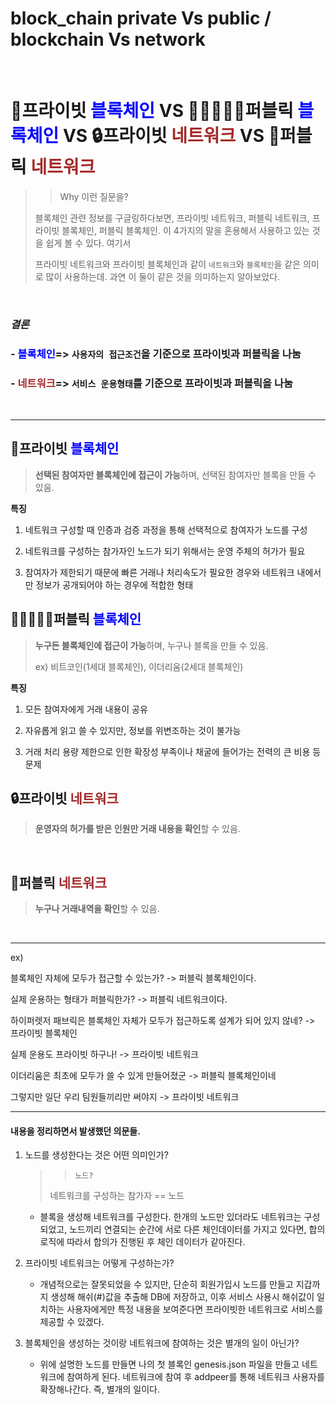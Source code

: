 # block_chain private Vs public / blockchain Vs network


​	

# 🧔프라이빗 <span style="color: blue">블록체인</span> VS 👨🏻‍🤝‍👨🏻퍼블릭 <span style="color: blue">블록체인</span> VS 🔒프라이빗 <span style="color: brown">네트워크</span> VS 🔐퍼블릭 <span style="color: brown">네트워크</span>

> > Why 이런 질문을?
>
> 블록체인 관련 정보를 구글링하다보면, 프라이빗 네트워크, 퍼블릭 네트워크, 프라이빗 블록체인, 퍼블릭 블록체인. 이 4가지의 말을 혼용해서 사용하고 있는 것을 쉽게 볼 수 있다. 여기서 
>
> 프라이빗 네트워크와 프라이빗 블록체인과 같이 `네트워크`와 `블록체인`을 같은 의미로 많이 사용하는데. 과연 이 둘이 같은 것을 의미하는지 알아보았다. 

​	

### *결론*

### - <span style="color: blue">블록체인</span>=> `사용자의 접근조건`을 기준으로 프라이빗과 퍼블릭을 나눔

### - <span style="color: brown">네트워크</span>=> `서비스 운용형태`를 기준으로 프라이빗과 퍼블릭을 나눔

​	

---

## 🧔프라이빗 <span style="color: blue">블록체인</span>

> **선택된 참여자만 블록체인에 접근이 가능**하며, 선택된 참여자만 블록을 만들 수 있음.

**특징**

1. 네트워크 구성할 때 인증과 검증 과정을 통해 선택적으로 참여자가 노드를 구성

2. 네트워크를 구성하는 참가자인 노드가 되기 위해서는 운영 주체의 허가가 필요

3. 참여자가 제한되기 때문에 빠른 거래나 처리속도가 필요한 경우와 네트워크 내에서만 정보가 공개되어야 하는 경우에 적합한 형태

   

## 👨🏻‍🤝‍👨🏻퍼블릭 <span style="color: blue">블록체인</span>

> **누구든 블록체인에 접근이 가능**하며, 누구나 블록을 만들 수 있음.
>
> ex) 비트코인(1세대 블록체인), 이더리움(2세대 블록체인)

**특징**

1. 모든 참여자에게 거래 내용이 공유

2. 자유롭게 읽고 쓸 수 있지만, 정보를 위변조하는 것이 불가능

3. 거래 처리 용량 제한으로 인한 확장성 부족이나 채굴에 들어가는 전력의 큰 비용 등 문제

   

## 🔒프라이빗 <span style="color: brown">네트워크</span>

> **운영자의 허가를 받은 인원만 거래 내용을 확인**할 수 있음.

​	

## 🔐퍼블릭 <span style="color: brown">네트워크</span>

> **누구나 거래내역을 확인**할 수 있음. 

​	

---

ex)

블록체인 자체에 모두가 접근할 수 있는가? -> 퍼블릭 블록체인이다.

실제 운용하는 형태가 퍼블릭한가? -> 퍼블릭 네트워크이다.

하이퍼렛저 패브릭은 블록체인 자체가 모두가 접근하도록 설계가 되어 있지 않네? -> 프라이빗 블록체인

실제 운용도 프라이빗 하구나! -> 프라이빗 네트워크

이더리움은 최초에 모두가 쓸 수 있게 만들어졌군 -> 퍼블릭 블록체인이네

그렇지만 일단 우리 팀원들끼리만 써야지 -> 프라이빗 네트워크

---



#### 내용을 정리하면서 발생했던 의문들.

1. 노드를 생성한다는 것은 어떤 의미인가?

   >> `노드?`
   >
   >네트워크를 구성하는 참가자 == 노드

   - 블록을 생성해 네트워크를 구성한다. 한개의 노드만 있더라도 네트워크는 구성되었고, 노드끼리 연결되는 순간에 서로 다른 체인데이터를 가지고 있다면, 합의로직에 따라서 합의가 진행된 후 체인 데이터가 같아진다. 

2. 프라이빗 네트워크는 어떻게 구성하는가?

   - 개념적으로는 잘못되었을 수 있지만, 단순히 회원가입시 노드를 만들고 지갑까지 생성해 해쉬(#)값을 추출해 DB에 저장하고, 이후 서비스 사용시 해쉬값이 일치하는 사용자에게만 특정 내용을 보여준다면 프라이빗한 네트워크로 서비스를 제공할 수 있겠다. 

3. 블록체인을 생성하는 것이랑 네트워크에 참여하는 것은 별개의 일이 아닌가?

   - 위에 설명한 노드를 만들면 나의 첫 블록인 genesis.json 파일을 만들고 네트워크에 참여하게 된다. 네트워크에 참여 후 addpeer를 통해 네트워크 사용자를 확장해나간다. 즉, 별개의 일이다.

